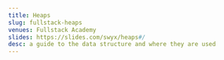 ```yaml
---
title: Heaps
slug: fullstack-heaps
venues: Fullstack Academy
slides: https://slides.com/swyx/heaps#/
desc: a guide to the data structure and where they are used
---
```


